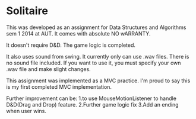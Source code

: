 Solitaire
=========

This was developed as an assignment for Data Structures and Algorithms sem 1 2014 at AUT.
It comes with absolute NO wARRANTY.

It doesn't require D&D.
The game logic is completed.

It also uses sound from swing. It currently only can use .wav files. 
There is no sound file included. If you want to use it, you must specify your own .wav file and make slight changes.

This assignment was implemented as a MVC practice.
I'm proud to say this is my first completed MVC implementation.


Further improvement can be:
1.to use MouseMotionListener to handle D&D(Drag and Drop) feature.
2.Further game logic fix
3.Add an ending when user wins.
